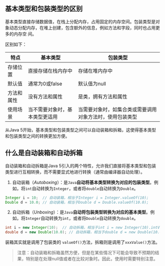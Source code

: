 ## 基本类型和包装类型的区别

基本类型直接存储数据值，在栈上分配内存，占⽤固定的内存空间。包装类型是对象动态分配内存，在堆上创建，包含额外的信息，例如⽅法和字段，同时也占⽤更多的内存空
间。

区别如下：

| 特点       | 基本类型                       | 包装类型                                                 |
| ---------- | ------------------------------ | -------------------------------------------------------- |
| 存储位置   | 直接存储在栈内存中             | 存储在堆内存中                                           |
| 默认值     | 通常为0或false                 | 默认值为null                                             |
| 方法和属性 | 没有方法和属性                 | 是类，拥有方法和属性                                     |
| 使用场景   | 当不需要对象时，基本类型更适用 | 当需要对象时，如集合类或需要调用对象方法时，使用包装类型 |

从Java 5开始，基本类型和包装类型之间可以自动装箱和拆箱，这使得基本类型和包装类型之间的转换更加⽅便。

## 什么是自动装箱和自动拆箱

自动装箱和自动拆箱是Java 5引入的两个特性，允许我们直接将基本类型和包装类型进行互相转换，而不需要显式地进行转换（通常由编译器自动处理）。

1. 自动装箱（*Autoboxing*）：是`Java`**自动将基本类型转换为对应的包装类型**。例如，将`int`自动转换为`Integer`，或者将`double`自动转换为`Double`。

```java
Integer i = 10;  // 自动装箱，相当于Integer i = Integer.valueOf(10);
Double d = 10.0; // 自动装箱，相当于Double d = Double.valueOf(10.0);
```

2. 自动拆箱（*Unboxing*）：是`Java`**自动将包装类型转换为对应的基本类型**。例如，将`Integer`自动转换为`int`，或者将`Double`自动转换为`double`。

```java
int i = new Integer(10);  // 自动拆箱，相当于int i = new Integer(10).intValue();
double d = new Double(10.0); // 自动拆箱，相当于double d = new Double(10.0).doubleValue();
```

装箱其实就是调⽤了包装类的 `valueOf()`⽅法，拆箱则是调⽤了`xxxValue()`⽅法。

> 注意：自动装箱和拆箱虽然方便，但是在某些情况下可能会导致不预期的结果，特别是在处理null值或者在比较对象时。因此，使用时需要特别注意。

